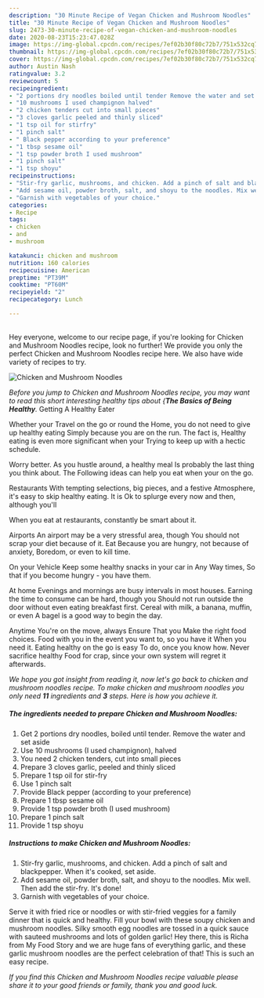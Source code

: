 ```yaml
---
description: "30 Minute Recipe of Vegan Chicken and Mushroom Noodles"
title: "30 Minute Recipe of Vegan Chicken and Mushroom Noodles"
slug: 2473-30-minute-recipe-of-vegan-chicken-and-mushroom-noodles
date: 2020-08-23T15:23:47.028Z
image: https://img-global.cpcdn.com/recipes/7ef02b30f80c72b7/751x532cq70/chicken-and-mushroom-noodles-recipe-main-photo.jpg
thumbnail: https://img-global.cpcdn.com/recipes/7ef02b30f80c72b7/751x532cq70/chicken-and-mushroom-noodles-recipe-main-photo.jpg
cover: https://img-global.cpcdn.com/recipes/7ef02b30f80c72b7/751x532cq70/chicken-and-mushroom-noodles-recipe-main-photo.jpg
author: Austin Nash
ratingvalue: 3.2
reviewcount: 5
recipeingredient:
- "2 portions dry noodles boiled until tender Remove the water and set aside"
- "10 mushrooms I used champignon halved"
- "2 chicken tenders cut into small pieces"
- "3 cloves garlic peeled and thinly sliced"
- "1 tsp oil for stirfry"
- "1 pinch salt"
- " Black pepper according to your preference"
- "1 tbsp sesame oil"
- "1 tsp powder broth I used mushroom"
- "1 pinch salt"
- "1 tsp shoyu"
recipeinstructions:
- "Stir-fry garlic, mushrooms, and chicken. Add a pinch of salt and blackpepper. When it&#39;s cooked, set aside."
- "Add sesame oil, powder broth, salt, and shoyu to the noodles. Mix well. Then add the stir-fry. It&#39;s done!"
- "Garnish with vegetables of your choice."
categories:
- Recipe
tags:
- chicken
- and
- mushroom

katakunci: chicken and mushroom 
nutrition: 160 calories
recipecuisine: American
preptime: "PT39M"
cooktime: "PT60M"
recipeyield: "2"
recipecategory: Lunch

---
```

<br>
Hey everyone, welcome to our recipe page, if you're looking for Chicken and Mushroom Noodles recipe, look no further! We provide you only the perfect Chicken and Mushroom Noodles recipe here. We also have wide variety of recipes to try.
<br>


![Chicken and Mushroom Noodles](https://img-global.cpcdn.com/recipes/7ef02b30f80c72b7/751x532cq70/chicken-and-mushroom-noodles-recipe-main-photo.jpg)

<i>Before you jump to Chicken and Mushroom Noodles recipe, you may want to read this short interesting healthy tips about {<strong>The Basics of Being Healthy</strong>.</i>
Getting A Healthy Eater

Whether your Travel on the go or round the
Home, you do not need to give up healthy eating
Simply because you are on the run. The fact is,
Healthy eating is even more significant when your
Trying to keep up with a hectic schedule.


Worry better. As you hustle around, a healthy meal
Is probably the last thing you think about. The
Following ideas can help you eat when your on the go.

Restaurants
With tempting selections, big pieces, and a festive
Atmosphere, it's easy to skip healthy eating. It is 
Ok to splurge every now and then, although you'll

When you eat at restaurants, constantly be smart
about it.

Airports
An airport may be a very stressful area, though 
You should not scrap your diet because of it. Eat
Because you are hungry, not because of anxiety,
Boredom, or even to kill time.

On your Vehicle 
Keep some healthy snacks in your car in Any Way times,
So that if you become hungry - you have them.

At home
Evenings and mornings are busy intervals in most houses.
Earning the time to consume can be hard, though you
Should not run outside the door without even eating breakfast
first. Cereal with milk, a banana, muffin, or even
A bagel is a good way to begin the day.

Anytime You're on the move, always Ensure That you
Make the right food choices. 
Food with you in the event you want to, so you have it
When you need it. Eating healthy on the go is easy
To do, once you know how. Never sacrifice healthy
Food for crap, since your own system will regret it afterwards.


<i>We hope you got insight from reading it, now let's go back to chicken and mushroom noodles recipe. To make chicken and mushroom noodles you only need <strong>11</strong> ingredients and <strong>3</strong> steps. Here is how you achieve it.
</i>

##### The ingredients needed to prepare Chicken and Mushroom Noodles:

1. Get 2 portions dry noodles, boiled until tender. Remove the water and set aside
1. Use 10 mushrooms (I used champignon), halved
1. You need 2 chicken tenders, cut into small pieces
1. Prepare 3 cloves garlic, peeled and thinly sliced
1. Prepare 1 tsp oil for stir-fry
1. Use 1 pinch salt
1. Provide  Black pepper (according to your preference)
1. Prepare 1 tbsp sesame oil
1. Provide 1 tsp powder broth (I used mushroom)
1. Prepare 1 pinch salt
1. Provide 1 tsp shoyu


##### Instructions to make Chicken and Mushroom Noodles:

1. Stir-fry garlic, mushrooms, and chicken. Add a pinch of salt and blackpepper. When it&#39;s cooked, set aside.
1. Add sesame oil, powder broth, salt, and shoyu to the noodles. Mix well. Then add the stir-fry. It&#39;s done!
1. Garnish with vegetables of your choice.


Serve it with fried rice or noodles or with stir-fried veggies for a family dinner that is quick and healthy. Fill your bowl with these soupy chicken and mushroom noodles. Silky smooth egg noodles are tossed in a quick sauce with sauteed mushrooms and lots of golden garlic! Hey there, this is Richa from My Food Story and we are huge fans of everything garlic, and these garlic mushroom noodles are the perfect celebration of that! This is such an easy recipe. 

<i>If you find this Chicken and Mushroom Noodles recipe valuable please share it to your good friends or family, thank you and good luck.</i>
